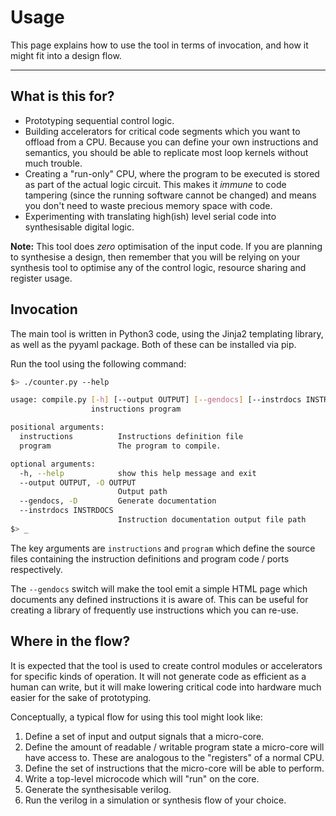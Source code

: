 
# Usage

This page explains how to use the tool in terms of invocation, and how it
might fit into a design flow.

---

## What is this for?

- Prototyping sequential control logic.
- Building accelerators for critical code segments which you want to
  offload from a CPU. Because you can define your own instructions and
  semantics, you should be able to replicate most loop kernels without
  much trouble.
- Creating a "run-only" CPU, where the program to be executed is stored
  as part of the actual logic circuit. This makes it *immune* to code
  tampering (since the running software cannot be changed) and means you
  don't need to waste precious memory space with code.
- Experimenting with translating high(ish) level serial code into
  synthesisable digital logic.

**Note:** This tool does *zero* optimisation of the input code. If you are
planning to synthesise a design, then remember that you will be relying on
your synthesis tool to optimise any of the control logic, resource sharing and
register usage.

## Invocation

The main tool is written in Python3 code, using the Jinja2 templating
library, as well as the pyyaml package. Both of these can be installed
via pip.

Run the tool using the following command:

```sh
$> ./counter.py --help

usage: compile.py [-h] [--output OUTPUT] [--gendocs] [--instrdocs INSTRDOCS]
                  instructions program

positional arguments:
  instructions          Instructions definition file
  program               The program to compile.

optional arguments:
  -h, --help            show this help message and exit
  --output OUTPUT, -O OUTPUT
                        Output path
  --gendocs, -D         Generate documentation
  --instrdocs INSTRDOCS
                        Instruction documentation output file path
$> _
```

The key arguments are `instructions` and `program` which define the source
files containing the instruction definitions and program code / ports
respectively.

The `--gendocs` switch will make the tool emit a simple HTML page which
documents any defined instructions it is aware of. This can be useful for
creating a library of frequently use instructions which you can re-use.

## Where in the flow?

It is expected that the tool is used to create control modules or
accelerators for specific kinds of operation. It will not generate code
as efficient as a human can write, but it will make lowering critical code
into hardware much easier for the sake of prototyping.

Conceptually, a typical flow for using this tool might look like:

1. Define a set of input and output signals that a micro-core.
2. Define the amount of readable / writable program state a micro-core will
   have access to. These are analogous to the "registers" of a normal CPU.
3. Define the set of instructions that the micro-core will be able to
   perform.
4. Write a top-level microcode which will "run" on the core.
5. Generate the synthesisable verilog.
6. Run the verilog in a simulation or synthesis flow of your choice.
